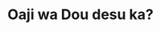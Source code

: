 --- 
title: "Oaji wa Dou desu ka?"
publishdate: "2019-4-2T16:48:46+02:00"
src: "https://365manga.net/manga/oaji-wa-dou-desu-ka"
image: "https://data.365manga.net/images/thumbnails/24324-oaji-wa-dou-desu-ka.jpg"
description: "Composed of several stories : 1) What Does it Taste? (Oaji wa Dou Desu ka); Mikura says he loves how transfer student Araki smells. Will Araki give him a taste at the culture festival? 2) And Then What? (Sono Ato wa Dô Desu ka); A contintuation of Mikura and Araki's story. 3) That's Why I Ask You, What Is It? (Dakara Nan Da Yo); A salaryman often spends the night…"
---